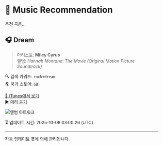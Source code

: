
# 🎵 Music Recommendation

추천 곡은...

## 🎧 Dream  
> 아티스트: **Miley Cyrus**  
> 앨범: _Hannah Montana: The Movie (Original Motion Picture Soundtrack)_  

🔍 검색 키워드: `rock+dream`  
🌎 국가 스토어: `GB`

[🔗 iTunes에서 보기](https://music.apple.com/gb/album/dream/1440632617?i=1440632853&uo=4)  
[▶️ 미리 듣기](https://audio-ssl.itunes.apple.com/itunes-assets/AudioPreview211/v4/d7/c0/bc/d7c0bc39-7156-5c12-adf8-9d30a5edb160/mzaf_13272299204683750639.plus.aac.p.m4a)

![앨범 아트워크](https://is1-ssl.mzstatic.com/image/thumb/Music211/v4/23/42/0a/23420a7b-6fe0-9a8b-a740-c8e1ff6db2a7/09PNDIM00900.rgb.jpg/100x100bb.jpg)

⏳ 업데이트 시간: 2025-10-08 03:00:26 (UTC)

---
자동 업데이트 봇에 의해 관리됩니다.
